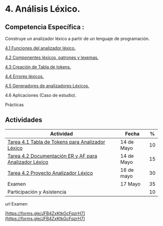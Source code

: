 # 4. Análisis Léxico.

## Competencia Específica :

Construye un analizador léxico a partir de un lenguaje de programación.



[4.1 Funciones del analizador léxico.](tema4/4_1.md)

[4.2 Componentes léxicos, patrones y lexemas.](tema4/4_2.md)

[4.3 Creación de Tabla de tokens.](tema4/4_3.md)

[4.4 Errores léxicos.](tema4/4_4.md)

[4.5 Generadores de analizadores Léxicos.](tema4/4_5.md)

4.6 Aplicaciones (Caso de estudio).


Prácticas

## Actividades

| Actividad | Fecha | %  |
| --------- | ----- | -- |
| [Tarea 4.1 Tabla de Tokens para Analizador Léxico ](https://github.com/RodolfoBaume/LenguajesAutomatas/issues/11)  | 14 de Mayo | 10 |
| [Tarea 4.2 Documentación ER y AF para Analizador Léxico ](https://github.com/RodolfoBaume/LenguajesAutomatas/issues/12)  | 14 de Mayo | 15 |
| [Tarea 4.2 Proyecto Analizador Léxico ](https://github.com/RodolfoBaume/LenguajesAutomatas/issues/13) | 16 de mayo | 30 |
| Examen    | 17 Mayo  | 35 |
| Participación y Asistencia |  | 10 |


url Examen

[https://forms.gle/JFB4ZxKtkGcFqzrH7](https://forms.gle/JFB4ZxKtkGcFqzrH7)
